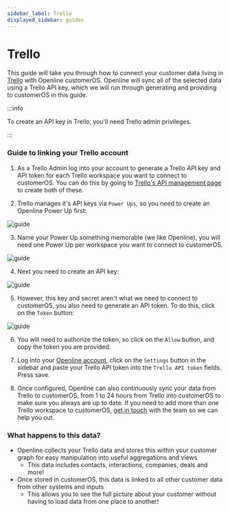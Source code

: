 ```yaml
---
sidebar_label: Trello
displayed_sidebar: guides
---
```


# Trello

This guide will take you through how to connect your customer data living in [Trello][trello] with Openline customerOS. Openline will sync all of the selected data using a Trello API key, which we will run through generating and providing to customerOS in this guide.
 
:::info 

To create an API key in Trello, you'll need Trello admin privileges. 

:::

### Guide to linking your Trello account

1. As a Trello Admin log into your account to generate a Trello API key and API token for each Trello workspace you want to connect to customerOS. You can do this by going to [Trello's API management page][trello-api-key-management] to create both of these.

2. Trello manages it's API keys via `Power Ups`, so you need to create an Openline Power Up first:

![guide](@site/static/img/guides/trello/trello-create-powerup.png)

3. Name your Power Up something memorable (we like Openline), you will need one Power Up per workspace you want to connect to customerOS.

![guide](@site/static/img/guides/trello/trello-link-powerup.png)

4. Next you need to create an API key:

![guide](@site/static/img/guides/trello/trello-generate-key.png)

5. However, this key and secret aren't what we need to connect to customerOS, you also need to generate an API token. To do this, click on the `Token` button:

![guide](@site/static/img/guides/trello/trello-api-key.png)

6. You will need to authorize the token, so click on the `Allow` button, and copy the token you are provided.

7. Log into your [Openline account][openline], click on the `Settings` button in the sidebar and paste your Trello API token into the `Trello API token` fields.  Press save.

8. Once configured, Openline can also continuously sync your data from Trello to customerOS, from 1 to 24 hours from Trello into customerOS to make sure you always are up to date. If you need to add more than one Trello workspace to customerOS, [get in touch][help] with the team so we can help you out.

<!--- TODO: update with sync details ---->

### What happens to this data?

- Openline collects your Trello data and stores this within your customer graph for easy manipulation into useful aggregations and views
  - This data includes contacts, interactions, companies, deals and more!
- Once stored in customerOS, this data is linked to all other customer data from other systems and inputs
  - This allows you to see the full picture about your customer without having to load data from one place to another!

<!--- References ---->

[trello]: https://trello.com/
[trello-api-key-management]: https://trello.com/app-key/
[openline]: https://spaces.openline.ai
[help]: mailto:help@openline.ai

